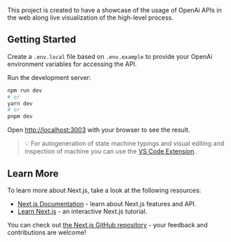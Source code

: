 This project is created to have a showcase of the usage of OpenAi APIs in the web along live visualization of the high-level process.

## Getting Started

Create a `.env.local` file based on `.env.example` to provide your OpenAi environment variables for accessing the API.

Run the development server:

```bash
npm run dev
# or
yarn dev
# or
pnpm dev
```

Open [http://localhost:3003](http://localhost:3003) with your browser to see the result.

> 💡 For autogeneration of state machine typings and visual editing and inspection of machine you can use the [VS Code Extension](https://marketplace.visualstudio.com/items?itemName=statelyai.stately-vscode).

## Learn More

To learn more about Next.js, take a look at the following resources:

- [Next.js Documentation](https://nextjs.org/docs) - learn about Next.js features and API.
- [Learn Next.js](https://nextjs.org/learn) - an interactive Next.js tutorial.

You can check out [the Next.js GitHub repository](https://github.com/vercel/next.js/) - your feedback and contributions are welcome!
